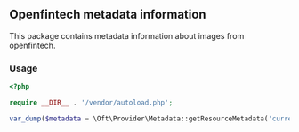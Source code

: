 ## Openfintech metadata information

This package contains metadata information about images from openfintech.

### Usage

```php
<?php

require __DIR__ . '/vendor/autoload.php';

var_dump($metadata = \Oft\Provider\Metadata::getResourceMetadata('currencies', 'PPGBP'));
``` 